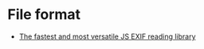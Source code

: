 # File format

- [The fastest and most versatile JS EXIF reading library](https://mutiny.cz/exifr/)
